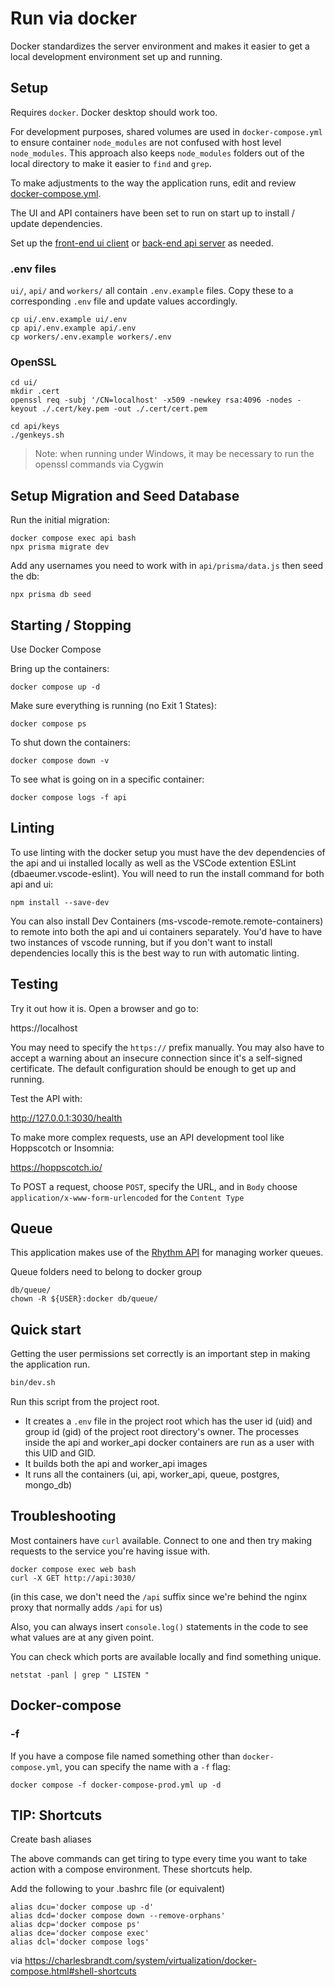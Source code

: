 # Run via docker

Docker standardizes the server environment and makes it easier to get a local development environment set up and running. 

## Setup

Requires `docker`. Docker desktop should work too. 

For development purposes, shared volumes are used in `docker-compose.yml` to ensure container `node_modules` are not confused with host level `node_modules`. This approach also keeps `node_modules` folders out of the local directory to make it easier to `find` and `grep`.

To make adjustments to the way the application runs, edit and review [docker-compose.yml](https://github.com/IUSCA/bioloop/blob/main/docker-compose.yml).

The UI and API containers have been set to run on start up to install / update dependencies.

Set up the [front-end ui client](/ui/) or [back-end api server](/api/) as needed.

### .env files

`ui/`, `api/` and `workers/` all contain `.env.example` files. Copy these to a corresponding `.env` file and update values accordingly.

```
cp ui/.env.example ui/.env
cp api/.env.example api/.env
cp workers/.env.example workers/.env
```

### OpenSSL

```
cd ui/
mkdir .cert
openssl req -subj '/CN=localhost' -x509 -newkey rsa:4096 -nodes -keyout ./.cert/key.pem -out ./.cert/cert.pem 
```

```
cd api/keys
./genkeys.sh
```

> Note: when running under Windows, it may be necessary to run the openssl commands via Cygwin


## Setup Migration and Seed Database

Run the initial migration:

```
docker compose exec api bash
npx prisma migrate dev
```

Add any usernames you need to work with in `api/prisma/data.js` then seed the db:

```
npx prisma db seed
```


## Starting / Stopping

Use Docker Compose

Bring up the containers:

```
docker compose up -d
```

Make sure everything is running (no Exit 1 States):

```
docker compose ps
```

To shut down the containers:

```
docker compose down -v
```

To see what is going on in a specific container:

```
docker compose logs -f api
```


## Linting

To use linting with the docker setup you must have the dev dependencies of the api and ui installed locally as well as the VSCode extention ESLint (dbaeumer.vscode-eslint).  You will need to run the install command for both api and ui:

```
npm install --save-dev
```

You can also install Dev Containers (ms-vscode-remote.remote-containers) to remote into both the api and ui containers separately.  You'd have to have two instances of vscode running, but if you don't want to install dependencies locally this is the best way to run with automatic linting.  

## Testing

Try it out how it is. Open a browser and go to:

https://localhost

You may need to specify the `https://` prefix manually. You may also have to accept a warning about an insecure connection since it's a self-signed certificate. The default configuration should be enough to get up and running.

Test the API with:

http://127.0.0.1:3030/health

To make more complex requests, use an API development tool like Hoppscotch or Insomnia:

https://hoppscotch.io/

To POST a request, choose `POST`, specify the URL, and in `Body` choose `application/x-www-form-urlencoded` for the `Content Type`


## Queue

This application makes use of the [Rhythm API](https://github.com/IUSCA/rhythm_api) for managing worker queues. 

Queue folders need to belong to docker group

```
db/queue/
chown -R ${USER}:docker db/queue/
```

## Quick start

Getting the user permissions set correctly is an important step in making the application run. 

```bash
bin/dev.sh
```
Run this script from the project root. 
- It creates a `.env` file in the project root which has the user id (uid) and group id (gid) of the project root directory's owner. The processes inside the api and worker_api docker containers are run as a user with this UID and GID.
- It builds both the api and worker_api images
- It runs all the containers (ui, api, worker_api, queue, postgres, mongo_db)


## Troubleshooting

Most containers have `curl` available. Connect to one and then try making requests to the service you're having issue with.

```
docker compose exec web bash
curl -X GET http://api:3030/
```

(in this case, we don't need the `/api` suffix since we're behind the nginx proxy that normally adds `/api` for us)

Also, you can always insert `console.log()` statements in the code to see what values are at any given point.

You can check which ports are available locally and find something unique.

```
netstat -panl | grep " LISTEN "
```


## Docker-compose

### -f

If you have a compose file named something other than `docker-compose.yml`, you can specify the name with a `-f` flag:

```
docker compose -f docker-compose-prod.yml up -d
```

## TIP: Shortcuts

Create bash aliases

The above commands can get tiring to type every time you want to take action with a compose environment. These shortcuts help.

Add the following to your .bashrc file (or equivalent)

```
alias dcu='docker compose up -d'
alias dcd='docker compose down --remove-orphans'
alias dcp='docker compose ps'
alias dce='docker compose exec'
alias dcl='docker compose logs'
```
via
https://charlesbrandt.com/system/virtualization/docker-compose.html#shell-shortcuts

